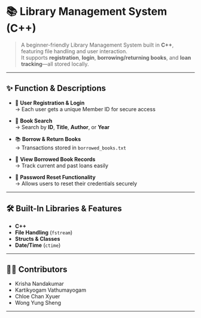# 📚 **Library Management System (C++)**

> A beginner-friendly Library Management System built in **C++**, featuring file handling and user interaction.  
> It supports **registration**, **login**, **borrowing/returning books**, and **loan tracking**—all stored locally.

---

## ✨ **Function & Descriptions**

- 🔑 **User Registration & Login**  
  → Each user gets a unique Member ID for secure access  

- 📖 **Book Search**  
  → Search by **ID**, **Title**, **Author**, or **Year**  

- 📚 **Borrow & Return Books**  
  → Transactions stored in `borrowed_books.txt`  

- 📜 **View Borrowed Book Records**  
  → Track current and past loans easily  

- 📝 **Password Reset Functionality**  
  → Allows users to reset their credentials securely  

---

## 🛠️ **Built-In Libraries & Features**

- **C++**
- **File Handling** (`fstream`)
- **Structs & Classes**
- **Date/Time** (`ctime`)

---
👩‍💻 Contributors
-
- Krisha Nandakumar
- Kartikyogam Vathumayogam 
- Chloe Chan Xyuer
- Wong Yung Sheng

---
